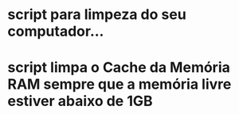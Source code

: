 # script para limpeza do seu computador...

# script limpa o Cache da Memória RAM sempre que a memória livre estiver abaixo de 1GB

